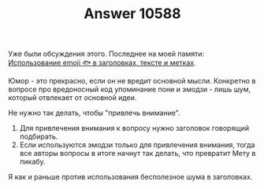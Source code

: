 ﻿---
title: "Answer 10588"
se.owner.user_id: 15479
se.owner.display_name: "Suvitruf - Andrei Apanasik"
se.owner.link: "https://ru.meta.stackoverflow.com/users/15479/suvitruf-andrei-apanasik"
se.answer_id: 10588
se.question_id: 10584
se.post_type: answer
se.score: 4
se.is_accepted: False
---
<p>Уже были обсуждения этого. Последнее на моей памяти: <a href="https://ru.meta.stackoverflow.com/q/9266/15479">Использование emoji &#128031; в заголовках, тексте и метках</a>.</p>
<p>Юмор - это прекрасно, если он не вредит основной мысли. Конкретно в вопросе про вредоносный код упоминание пони и эмодзи - лишь шум, который отвлекает от основной идеи.</p>
<p>Не нужно так делать, чтобы &quot;привлечь внимание&quot;.</p>
<ol>
<li>Для привлечения внимания к вопросу нужно заголовок говорящий подбирать.</li>
<li>Если используются эмодзи только для привлечения внимания, тогда все авторы вопросы в итоге начнут так делать, что превратит Мету в пикабу.</li>
</ol>
<p>Я как и раньше против использования бесполезное шума в заголовках.</p>
